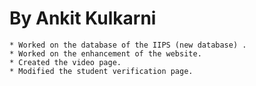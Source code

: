 By Ankit Kulkarni
=================
	
	* Worked on the database of the IIPS (new database) .
	* Worked on the enhancement of the website.
	* Created the video page.
	* Modified the student verification page. 


